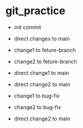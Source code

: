 # git_practice

- init commit

- direct changes to main


- change1 to feture-branch

- change2 to feture-branch

- direct change1 to main

- direct change2 to main

- change1 to bug-fix

- change2 to bug-fix

- direct change2 to main
